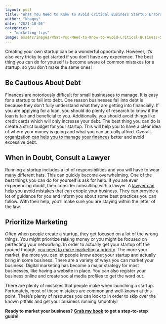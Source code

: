 ```yaml
---
layout: post
title: "What You Need to Know to Avoid Critical Business Startup Errors"
author: "kbagoy"
date: "2021-10-05"
categories: 
  - "marketing-tips"
image: assets/images/What-You-Need-to-Know-to-Avoid-Critical-Business-Startup-Errors.jpg
---
```


Creating your own startup can be a wonderful opportunity. However, it’s also very tricky to get started if you don’t have any experience. The best thing you can do for yourself is become aware of common mistakes for a startup, so you don’t make the same ones!

## **Be Cautious About Debt**

Finances are notoriously difficult for small businesses to manage. It is easy for a startup to fall into debt. One reason businesses fall into debt is because they don’t fully understand what they are getting into financially. If you are applying for a loan, you should do plenty of research to know if the loan is fair and beneficial to you. Additionally, you should avoid things like credit cards which will only increase your debt. The best thing you can do is create a strict budget for your startup. This will help you to have a clear idea of where your money is going and what you can actually afford. Overall, [organization can help you to manage your finances](https://www.ramseysolutions.com/business/how-to-run-a-business-debt-free) better and avoid excessive debt.

## **When in Doubt, Consult a Lawyer**

Running a startup includes a lot of responsibilities and you will have to wear many different hats. This can quickly become overwhelming. One of the best things you can do for yourself is ask for help. If you are ever experiencing doubt, then consider consulting with a lawyer. A [lawyer can help you avoid mistakes](https://www.freemanlovell.com/) that can cripple your business. They can provide a lot of guidance for you and inform you about some best practices you can follow. With their help, you’ll make sure you are staying within the letter of the law.

## **Prioritize Marketing**

Often when people create a startup, they get focused on a lot of the wrong things. You might prioritize raising money or you might be focused on perfecting your networking. In order to actually get your startup off the ground though, [you need to make marketing a priority](https://blogs.constantcontact.com/market-your-small-business/). The more your market, the more you can let people know about your startup and actually bring in some business. There are a variety of ways you can market your business. Digital marketing has become a major strategy for most businesses, like having a website in place. You can also register your business online and create social media profiles to get the word out.

There are plenty of mistakes that people make when launching a startup. Fortunately, most of these mistakes are common and well-known at this point. There’s plenty of resources you can look to in order to skip over the known pitfalls and get your business running smoothly!

**Ready to market your business?** [**Grab my book**](https://ebook.katebagoy.com/lto) **to get a step-to-step guide!**
